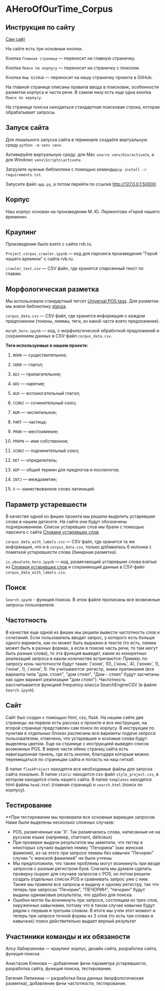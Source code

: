 # AHeroOfOurTime_Corpus
## Инструкция по сайту
[Сам сайт]()

На сайте есть три основные кнопки.

Кнопка `Главная страница` — переносит на главную страничку.

Кнопка `Поиск по корпусу` — переносит на страничку с поиском.

Кнопка `Наш GitHub` — переносит на нашу страничку проекта в GitHub.

На главной странице описаны правила ввода в поисковик, особенности разметки корпуса и части речи. В самом низу есть еще одна кнопка `Поиск по корпусу`. 

На странице поиска находиться стандартная поисковая строка, которая обрабатывает запросы.

## Запуск сайта

Для локального запуска сайта в терминале создайте виртуальную среду `python -m venv venv`. 

Активируйте виртуальную среду: для Mac `source venv/bin/activate`, а для Windowc `venv\Scripts\activate`. 

Загрузите нужные библиотеки с помощью команды`pip install -r requirements.txt`.

Запусите файл `app.py`, а потом перейти по ссылке http://127.0.0.1:50000.

## Корпус
Наш корпус основан на произведении М. Ю. Лермонтова «Герой нашего времени».

## Краулинг

Произведение было взято с сайта rvb.ru.

`Project_corpus_crawler.ipynb` — код для парсинга произведения "Герой нашего времени" с сайта rvb.ru. 

`crawler_text.csv` — CSV файл, где хранится спарсенный текст по главам.

## Морфологическая разметка

Мы использовали стандартный тегсет [Universal POS tags](https://universaldependencies.org/u/pos/all.html#al-u-pos/INTJ). Для разметки мы взяли библиотеку [stanza](https://github.com/stanfordnlp/stanza).

`corpus_data.csv` — CSV файл, где хранится информация о каждом предложении (токены, леммы, теги, из какой части взято предложение).

`morph_hero.ipynb` — код, с морфологической обработкой предложений и сохранением данных в CSV-файл `corpus_data.csv`.

**Теги используемые в нашем проекте:**

1. `NOUN` — существительное;

2. `VERB` — глагол;

3. `ADJ` — прилагательное;

4. `ADV` — наречие;

5. `AUX` — вспомогательный глагол;

6. `CCONJ` — сочинительный союз;

7. `NUM` — числительное;

8. `PART` — частица;

9. `PRON` — местоимение;

10. `PROPN` — имя собственное;

11. `SCONJ` — подчинительный союз;

12. `DET` — определитель;

13. `ADP` — общий термин для предлогов и послелогов;

14. `INTJ` — междометие;

15. `X` — заимствованное слово латиницей.

## Параметр устаревшести

В качестве одной из фишек проекта мы решили выделить устаревшие слова в нашем датасете. На сайте они будут обозначены подчеркиванием. Список устаревших слов мы брали с помощью парсинга с сайта [Словаря устаревших слов](https://azbyka.ru/otechnik/Spravochniki/slovar-ustarevshih-slov/).

`corpus_data_with_labels.csv` — CSV файл, где хранится та же информация, что и в `corpus_data.csv`, только добавилась 6 колонка с пометкой устаревшести слова (бинарная разметка).

`is_obsolete_hero.ipynb` — код, размечающий устаревшие слова взятые из [Словаря устаревших слов](https://azbyka.ru/otechnik/Spravochniki/slovar-ustarevshih-slov/) и сохраняющий данные в CSV-файл `corpus_data_with_labels.csv`.

## Поиск
`Search.ipynb` - функция поиска. В этом файле прописаны все возможные запросы пользователя.

## Частотность
В качестве еще одной из фишек мы решили вывести частотность слов и сочетаний. Если пользователь вводит запрос, у которого есть больше одного варианта, как он может быть выражен в тексте (то есть, лемма может быть в разных формах, а если в поиске часть речи, то там могут быть разные слова), то эта функция выведет, какие из конкретных реализаций запроса в каком количестве встречаются:
Пример: по запросу *конь* частотности будут такие: ('коня', 10), ('конь', 4), ('конях', 1), ('коне', 1), ('кони', 1).
Не учитываются: регистр, знаки препинания (все варианта типа "дом, стоял", "дом стоял", "Дом - стоял" будут засчитаны как один вариант реализации "дом стоял").
Частотность рассчитывается функцией frequency класса SearchEngineCSV (в файле `Search.ipynb`).

## Сайт
Сайт был создан с помощью html, css, flask. На нашем сайте две страницы: на первом есть рассказ о проекте и все инструкции, на второй странице представлен сам поиск по корпусу.
В инструкции по пунктам в отдельных блоках расписаны все варианты подачи запроса пользователем, отмечено, что устаревшие и искомые слова будут выделены цветом. Еще на странице с инструкцией выведен список возможных POS. В верне части обеих страниц сайта есть навигационная панель, где есть кнопки, благодаря которым можно перемещаться по страницам сайта и попасть на наш гитхаб.

В папке `flaskProject` находятся все необходимые файлы для запуска сайта локально. В папке `static` находится css-файл `style_project.css`, в котором находится стиль нашего сайта. В папке `templates` находятся html файлы `head.html` (главная страница) и `search.html` (поиск по корпусу). 

## Тестирование
**При тестировании мы проверили все основные вариации запросов. Нами были выделены несколько сложных случаев:
- POS, размеченные как 'X'. Так размечались слова, написанные не на русском языке (например, charmant, délicieux)
- При проверке выдачи результатов мы заметили, что теггер в некоторых случаях выделил лемму "Печорина" (как женская фамилия), из-за этого при запросе леммы без кавычек "Печорин" случаи "с женской фамилией" не были учтены
- Мы предположили, что также проблемы могут возникнуть при вводе запросов с разным регистром букв. Сначала мы думали сделать проверку isupper для случаев запросов с POS, но потом решили создать отдельных список POS и сравнивать запрос уже с ним. Также мы привели все запросы и выдачу к одному регистру, так что теперь при запросах "Печорин", "ПЕЧОРИН", "печорин" будут выданы одинаковые результаты, что удобно для поиска.
- Ошибки могли бы возникнуть при запросе, состоящем из трех слов, окруженных кавычками, потому что в таком случае кавычки будут рядом с первым и третьим словом. В итоге мы учли этот момент и теперь при запросе точной формы из 3 слов (то есть три словах в кавычках) поиск действительно выдает верный результат

## Участиники команды и их обязаности

Алсу Хабирзянова — краулинг корпус, дизайн сайта, разработка сайта, функция поиска.

Анастасия Кленова — добавление фичи параметра устаревшести, разработка сайта, функция поиска, тестирование.

Евгения Лепихина — разработка база данных (морфологическая разметка), добавление фичи частотности, тестирование.

